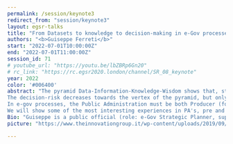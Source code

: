 ```yaml
---
permalink: /session/keynote3
redirect_from: "session/keynote3"
layout: egsr-talks
title: "From Datasets to knowledge to decision-making in e-Gov processes: best practices in public administrations."
authors: "<b>Guiseppe Ferreti</b>"
start: "2022-07-01T10:00:00Z"
end: "2022-07-01T11:00:00Z"
session_id: 71
# youtube_url: "https://youtu.be/lbZBRp6Gn20"
# rc_link: "https://rc.egsr2020.london/channel/SR_08_keynote"
year: 2022
color: '#006400'
abstract: "The pyramid Data-Information-Knowledge-Wisdom shows that, starting from the base, the incremental elaboration at each level is useful to accumulate the experience that allows decision-making processes in every organization, public or private. 
The decision-risk decreases towards the vertex of the pyramid, but only if the value and the quality of the base (data) is high and if the security is granted: there is a need for a continuous attention to standardization and regulation about this, expecially in Health, Social and Environment sectors. 
In e-gov processes, the Public Administration must be both Producer (for citizens, enterprises, professionals and other PA's) and Consumer (e.g. by interoperability with other PA's or by using Research tools and prototypes) of high quality open data, compliant with privacy and transparency. 
We will show some of the most interesting experiences in PA's, pre and post pandemic, at european, national and regional level, originated by citizen's contests or by decision-maker actions. "
Bio: "Guiseppe is a public official (role: e-Gov Strategic Planner, supporting the coordination and promotion of e-government policies and smart communities) for Digital Transition Special Office at Campania Regional Government (Napoli, Italy), dealing with the state-of-the art Digital Services and best practices for a region of 6.000.000 resident people, more populated than many UE nations.  30 years demonstrated experiences in ICT leader roles, both in Industry and Public Administration, my physical brain was made in Italy (Napoli) and runs unstopped since 0,5+ centuries ago. "
picture: "https://www.theinnovationgroup.it/wp-content/uploads/2019/09/Ferretti.jpg"

---
```

